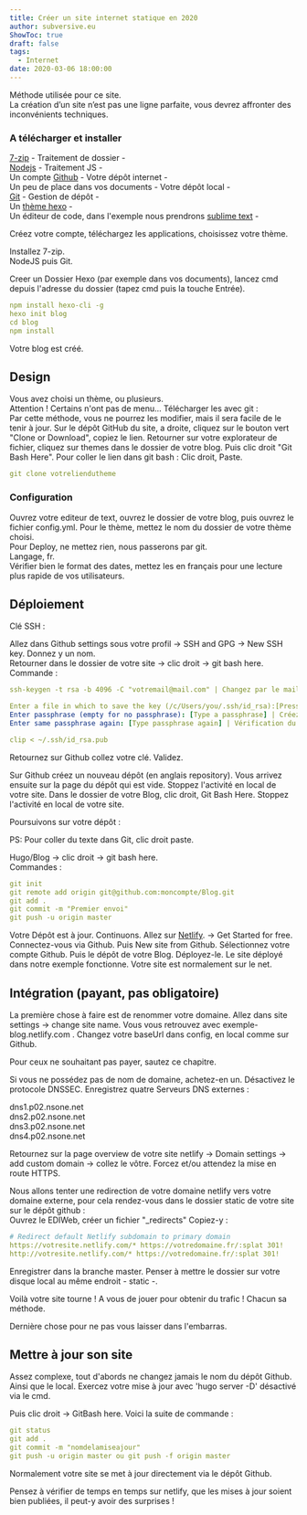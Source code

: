 ```yaml
---
title: Créer un site internet statique en 2020
author: subversive.eu
ShowToc: true
draft: false
tags:
  - Internet
date: 2020-03-06 18:00:00
---
```


Méthode utilisée pour ce site.  
La création d’un site n’est pas une ligne parfaite, vous devrez affronter des inconvénients techniques.

<!--more-->
### A télécharger et installer

[7-zip](https://www.7-zip.org/) - Traitement de dossier -  
[Nodejs](https://nodejs.org/en/) - Traitement JS -  
Un compte [Github](https://github.com/) - Votre dépôt internet -  
Un peu de place dans vos documents - Votre dépôt local -  
[Git](https://git-scm.com/) - Gestion de dépôt -  
Un [thème hexo](https://hexo.io/themes/) -  
Un éditeur de code, dans l'exemple nous prendrons [sublime text](https://www.sublimetext.com/) -  

Créez votre compte, téléchargez les applications, choisissez votre thème.  

Installez 7-zip.  
NodeJS puis Git.  

Creer un Dossier Hexo (par exemple dans vos documents), lancez cmd depuis l'adresse du dossier (tapez cmd puis la touche Entrée).  

````yaml
npm install hexo-cli -g
hexo init blog
cd blog
npm install
````

Votre blog est créé.  

## Design

Vous avez choisi un thème, ou plusieurs.  
Attention ! Certains n'ont pas de menu...
Télécharger les avec git :  
Par cette méthode, vous ne pourrez les modifier, mais il sera facile de le tenir à jour.
Sur le dépôt GitHub du site, a droite, cliquez sur le bouton vert "Clone or Download", copiez le lien. 
Retourner sur votre explorateur de fichier, cliquez sur themes dans le dossier de votre blog. 
Puis clic droit "Git Bash Here".
Pour coller le lien dans git bash : Clic droit, Paste.

```yaml
git clone votreliendutheme
```

### Configuration

Ouvrez votre editeur de text, ouvrez le dossier de votre blog, puis ouvrez le fichier config.yml.
Pour le thème, mettez le nom du dossier de votre thème choisi.  
Pour Deploy, ne mettez rien, nous passerons par git.  
Langage, fr.  
Vérifier bien le format des dates, mettez les en français pour une lecture plus rapide de vos utilisateurs.

## Déploiement 

Clé SSH : 

Allez dans Github settings sous votre profil -> SSH and GPG -> New SSH key. Donnez y un nom.  
Retourner dans le dossier de votre site -> clic droit -> git bash here.  
Commande :

```yaml
ssh-keygen -t rsa -b 4096 -C "votremail@mail.com" | Changez par le mail de votre compte github

Enter a file in which to save the key (/c/Users/you/.ssh/id_rsa):[Press enter] | Appuyez sur Entrée
Enter passphrase (empty for no passphrase): [Type a passphrase] | Créez un mot de passe
Enter same passphrase again: [Type passphrase again] | Vérification du mot de passe

clip < ~/.ssh/id_rsa.pub

```

Retournez sur Github collez votre clé. Validez.

Sur Github créez un nouveau dépôt (en anglais repository). Vous arrivez ensuite sur la page du dépôt qui est vide. Stoppez l'activité en local de votre site. 
Dans le dossier de votre Blog, clic droit, Git Bash Here. Stoppez l'activité en local de votre site.

Poursuivons sur votre dépôt :

PS: Pour coller du texte dans Git, clic droit paste.

Hugo/Blog -> clic droit -> git bash here.  
Commandes :

```yaml
git init  
git remote add origin git@github.com:moncompte/Blog.git  
git add .  
git commit -m "Premier envoi"  
git push -u origin master  
```

Votre Dépôt est à jour. Continuons. Allez sur [Netlify](https://www.netlify.com/). -> Get Started for free. Connectez-vous via Github.
Puis New site from Github. Sélectionnez votre compte Github. Puis le dépôt de votre Blog. Déployez-le.
Le site déployé dans notre exemple fonctionne. Votre site est normalement sur le net. 

## Intégration (payant, pas obligatoire)

La première chose à faire est de renommer votre domaine. Allez dans site settings -> change site name. Vous vous retrouvez avec exemple-blog.netlify.com . Changez votre baseUrl dans config, en local comme sur Github. 

Pour ceux ne souhaitant pas payer, sautez ce chapitre.

Si vous ne possédez pas de nom de domaine, achetez-en un. Désactivez le protocole DNSSEC. Enregistrez quatre Serveurs DNS externes :

dns1.p02.nsone.net  
dns2.p02.nsone.net  
dns3.p02.nsone.net  
dns4.p02.nsone.net

Retournez sur la page overview de votre site netlify -> Domain settings -> add custom domain -> collez le vôtre. Forcez et/ou attendez la mise en route HTTPS.

Nous allons tenter une redirection de votre domaine netlify vers votre domaine externe, pour cela rendez-vous dans le dossier static de votre site sur le dépôt github :  
Ouvrez le EDIWeb, créer un fichier "_redirects" Copiez-y :

  
```yaml
# Redirect default Netlify subdomain to primary domain
https://votresite.netlify.com/* https://votredomaine.fr/:splat 301!
http://votresite.netlify.com/* https://votredomaine.fr/:splat 301!

```

Enregistrer dans la branche master. 
Penser à mettre le dossier sur votre disque local au même endroit - static -.

Voilà votre site tourne ! 
A vous de jouer pour obtenir du trafic ! Chacun sa méthode. 

Dernière chose pour ne pas vous laisser dans l'embarras. 

## Mettre à jour son site

Assez complexe, tout d'abords ne changez jamais le nom du dépôt Github. Ainsi que le local. 
Exercez votre mise à jour avec 'hugo server -D' désactivé via le cmd.

Puis clic droit -> GitBash here. Voici la suite de commande : 

```yaml
git status
git add .  
git commit -m "nomdelamiseajour"
git push -u origin master ou git push -f origin master  
```
Normalement votre site se met à jour directement via le dépôt Github.

Pensez à vérifier de temps en temps sur netlify, que les mises à jour soient bien publiées, il peut-y avoir des surprises !